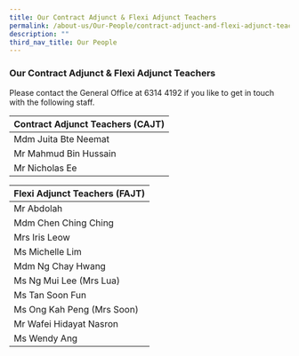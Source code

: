 ```yaml
---
title: Our Contract Adjunct & Flexi Adjunct Teachers
permalink: /about-us/Our-People/contract-adjunct-and-flexi-adjunct-teachers/
description: ""
third_nav_title: Our People
---
```

### Our Contract Adjunct & Flexi Adjunct Teachers

Please contact the General Office at 6314 4192 if you like to get in touch with the following staff.

| Contract Adjunct Teachers (CAJT) |
|---|
| Mdm Juita Bte Neemat |
| Mr Mahmud Bin Hussain |
| Mr Nicholas Ee |

| Flexi Adjunct Teachers (FAJT) |
| --- |
| Mr Abdolah |
| Mdm Chen Ching Ching |
| Mrs Iris Leow |
| Ms Michelle Lim |
| Mdm Ng Chay Hwang |
| Ms Ng Mui Lee (Mrs Lua) |
| Ms Tan Soon Fun |
| Ms Ong Kah Peng (Mrs Soon) |
| Mr Wafei Hidayat Nasron |
| Ms Wendy Ang |